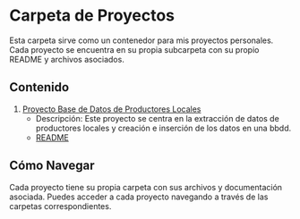 # Carpeta de Proyectos

Esta carpeta sirve como un contenedor para mis proyectos personales. Cada proyecto se encuentra en su propia subcarpeta con su propio README y archivos asociados.

## Contenido

1. [Proyecto Base de Datos de Productores Locales](https://github.com/KarvalaCode/Proyectos/tree/main/productos_locales)
    - Descripción: Este proyecto se centra en la extracción de datos de productores locales y creación e inserción de los datos en una bbdd.
    - [README](https://github.com/KarvalaCode/Proyectos/blob/main/productos_locales/README_productos_locales.md)

## Cómo Navegar

Cada proyecto tiene su propia carpeta con sus archivos y documentación asociada. Puedes acceder a cada proyecto navegando a través de las carpetas correspondientes.